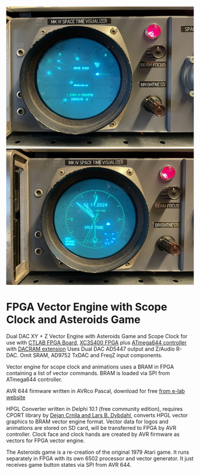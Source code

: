 ![GitHub Logo](https://github.com/keyboardpartner/FPGA-Vector-Engine/blob/main/ast_clk_1.jpg)
![GitHub Logo](https://github.com/keyboardpartner/FPGA-Vector-Engine/blob/main/ast_clk_2.jpg)

# FPGA Vector Engine with Scope Clock and Asteroids Game

Dual DAC XY + Z Vector Engine with Asteroids Game and Scope Clock for use with [CTLAB FPGA Board](https://www.sn7400.de/ctlab/), [XC3S400 FPGA](https://www.sn7400.de/ctlab/Schematics/schem_FPGA-IO.pdf) plus [ATmega644 controller](https://www.sn7400.de/ctlab/Schematics/schem_FPGA-MC.pdf) with [DACRAM extension](https://www.sn7400.de/ctlab/Schematics/schem_FPGA-DACRAM.pdf)
Uses Dual DAC AD5447 output and Z/Audio R-DAC. Omit SRAM, AD9752 TxDAC and FreqZ input components.

Vector engine for scope clock and animations uses a BRAM in FPGA containing a list of vector commands. BRAM is loaded via SPI from ATmega644 controller.

AVR 644 firmware written in AVRco Pascal, download for free [from e-lab website](https://www.e-lab.de/downloads/AVRco/rev4/index.html)

HPGL Converter written in Delphi 10.1 (free community edition), requires CPORT library by [Dejan Crnila and Lars B. Dybdahl](https://sourceforge.net/projects/comport/), converts HPGL vector graphics to BRAM vector engine format. Vector data for logos and animations are stored on SD card, will be transferred to FPGA by AVR controller. Clock face and clock hands are created by AVR firmware as vectors for FPGA vector engine.

The Asteroids game is a re-creation of the original 1979 Atari game. It runs separately in FPGA with its own 6502 processor and vector generator. It just receives game button states via SPI from AVR 644.
